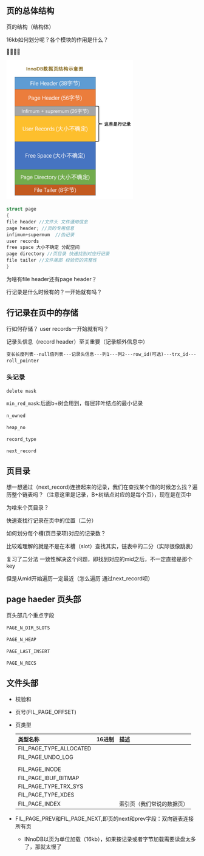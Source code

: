 ## 页的总体结构

页的结构（结构体）

16kb如何划分呢？各个模块的作用是什么？



<img src="INnoDB页结构.assets/image-20210811091045665.png" alt="image-20210811091045665" style="zoom:40%;" />

```c
struct page
{
file header //文件头 文件通用信息
page header; //页的专用信息
infimum+supermum  //伪记录
user records
free space 大小不确定 分配空间
page directory //页目录 快速找到对应行记录
file tailer //文件尾部 校验页的完整性
}
```



为啥有file header还有page header？

行记录是什么时候有的？一开始就有吗？



## 行记录在页中的存储

行如何存储？
user records一开始就有吗？

记录头信息（record header）至关重要（记录额外信息中）

`变长长度列表--null值列表---记录头信息---列1---列2---row_id(可选)---trx_id---roll_pointer`

### 头记录

`delete mask`

`min_red_mask`:后面b+树会用到，每层非叶结点的最小记录

`n_owned`

`heap_no`

`record_type`

`next_record`

## 页目录

想一想通过（next_record)连接起来的记录，我们在查找某个值的时候怎么找？遍历整个链表吗？（注意这里是记录，B+树结点对应的是每个页），现在是在页中

为啥来个页目录？

快速查找行记录在页中的位置（二分）

如何划分每个槽(页目录项)对应的记录数？



比较难理解的就是不是在本槽（slot）查找其实，链表中的二分（实际很像跳表）

复习了二分法 一致性解决这个问题，即找到对应的mid之后，不一定直接是那个key

但是从mid开始遍历一定最近（怎么遍历 通过next_record呗）



## page haeder 页头部

页头部几个重点字段

``PAGE_N_DIR_SLOTS``

`PAGE_N_HEAP`

`PAGE_LAST_INSERT`

`PAGE_N_RECS`



## 文件头部



- 校验和

- 页号(FIL_PAGE_OFFSET)

- 页类型

  | 类型名称                | 16进制 | 描述                       |
  | ----------------------- | ------ | -------------------------- |
  | FIL_PAGE_TYPE_ALLOCATED |        |                            |
  | FIL_PAGE_UNDO_LOG       |        |                            |
  |                         |        |                            |
  |                         |        |                            |
  | FIL_PAGE_INODE          |        |                            |
  | FIL_PAGE_IBUF_BITMAP    |        |                            |
  | FIL_PAGE_TYPE_TRX_SYS   |        |                            |
  | FIL_PAGE_TYPE_XDES      |        |                            |
  | FIL_PAGE_INDEX          |        | 索引页（我们常说的数据页） |

  

- FIL_PAGE_PREV和FIL_PAGE_NEXT,即页的next和prev字段：双向链表连接所有页
  - INnoDB以页为单位加载（16kb），如果按记录或者字节加载需要读盘太多了，那就太慢了
